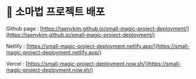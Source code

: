 # 🔮 소마법 프로젝트 배포

Github page : [https://taenykim.github.io/small-magic-project-deployment/](https://taenykim.github.io/small-magic-project-deployment/)

Netlify : [https://small-magic-project-deployment.netlify.app/](https://small-magic-project-deployment.netlify.app/)

Vercel : [https://small-magic-project-deployment.now.sh/](https://small-magic-project-deployment.now.sh/)
